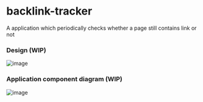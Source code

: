 # backlink-tracker
A application which periodically checks whether a page still contains link or not


### Design (WIP)
![image](https://github.com/preetiag18/backlink-tracker/assets/34749508/5b86baad-a445-49f4-960b-d7e83a62323e)


### Application component diagram (WIP)

![image](https://github.com/preetiag18/backlink-tracker/assets/34749508/7212ec4b-ce7e-419d-8167-476b4d85f862)

